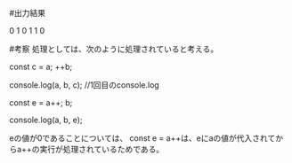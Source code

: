 #出力結果

0 1 0
1 1 0

#考察
処理としては、次のように処理されていると考える。

const c = a; 
++b; 

console.log(a, b, c); //1回目のconsole.log

const e = a++;
b;

console.log(a, b, e);

eの値が0であることについては、
const e = a++は、eにaの値が代入されてからa++の実行が処理されているためである。
